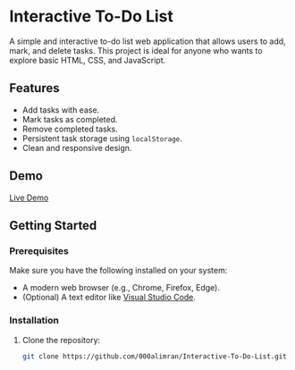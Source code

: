 # Interactive To-Do List

A simple and interactive to-do list web application that allows users to add, mark, and delete tasks. This project is ideal for anyone who wants to explore basic HTML, CSS, and JavaScript.

## Features
- Add tasks with ease.
- Mark tasks as completed.
- Remove completed tasks.
- Persistent task storage using `localStorage`.
- Clean and responsive design.

## Demo
[Live Demo](https://your-github-username.github.io/Interactive-To-Do-List/)

## Getting Started

### Prerequisites
Make sure you have the following installed on your system:
- A modern web browser (e.g., Chrome, Firefox, Edge).
- (Optional) A text editor like [Visual Studio Code](https://code.visualstudio.com/).

### Installation
1. Clone the repository:
   ```bash
   git clone https://github.com/000alimran/Interactive-To-Do-List.git
